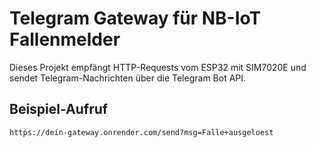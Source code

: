 # Telegram Gateway für NB-IoT Fallenmelder

Dieses Projekt empfängt HTTP-Requests vom ESP32 mit SIM7020E 
und sendet Telegram-Nachrichten über die Telegram Bot API.

## Beispiel-Aufruf

`https://dein-gateway.onrender.com/send?msg=Falle+ausgeloest`
